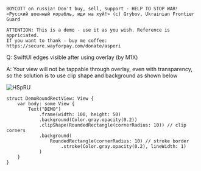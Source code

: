 ```
BOYCOTT on russia! Don't buy, sell, support - HELP TO STOP WAR!
«Русский военный корабль, иди на хуй!» (c) Grybov, Ukrainian Frontier Guard

ATTENTION: This is a demo - use it as you wish. Reference is appriciated.
If you want to thank - buy me coffee: https://secure.wayforpay.com/donate/asperi
```

Q: SwiftUI edges visible after using overlay (by M1X)

A: Your view will not be tappable through overlay, even with transparency, so the solution is to use clip shape and background as shown below

![HSpRU](https://user-images.githubusercontent.com/62171579/167899445-cc9b153c-9f89-45a0-8abf-ca3ef5752aaa.png)

```
struct DemoRoundRectView: View {
    var body: some View {
        Text("DEMO")
            .frame(width: 100, height: 50)
            .background(Color.gray.opacity(0.2))
            .clipShape(RoundedRectangle(cornerRadius: 10)) // clip corners
            .background(
                RoundedRectangle(cornerRadius: 10) // stroke border
                    .stroke(Color.gray.opacity(0.2), lineWidth: 1)
            )
    }
}
```
